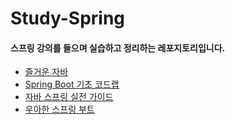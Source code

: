 # Study-Spring

#### 스프링 강의를 들으며 실습하고 정리하는 레포지토리입니다.


 - [즐거운 자바](https://www.inflearn.com/course/%EC%A6%90%EA%B1%B0%EC%9A%B4-%EC%9E%90%EB%B0%94/dashboard)
 - [Spring Boot 기초 코드랩](https://m.youtube.com/watch?v=prOphEByGFA&t=3s)
 - [자바 스프링 실전 가이드](https://m.youtube.com/watch?v=kJM_bqChfns&t=21085s)
 - [우아한 스프링 부트](https://m.youtube.com/watch?v=z0EaPjF3pCQ)
